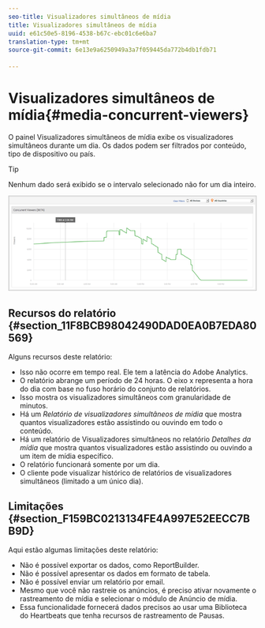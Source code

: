 ```yaml
---
seo-title: Visualizadores simultâneos de mídia
title: Visualizadores simultâneos de mídia
uuid: e61c50e5-8196-4538-b67c-ebc01c6e6ba7
translation-type: tm+mt
source-git-commit: 6e13e9a6250949a3a7f059445da772b4db1fdb71

---
```



# Visualizadores simultâneos de mídia{#media-concurrent-viewers}

O painel Visualizadores simultâneos de mídia exibe os visualizadores simultâneos durante um dia. Os dados podem ser filtrados por conteúdo, tipo de dispositivo ou país.

>[!TIP]
>
>Nenhum dado será exibido se o intervalo selecionado não for um dia inteiro.

![](assets/video-concurrent-viewers.png)

## Recursos do relatório {#section_11F8BCB98042490DAD0EA0B7EDA80569}

Alguns recursos deste relatório:

* Isso não ocorre em tempo real. Ele tem a latência do Adobe Analytics.
* O relatório abrange um período de 24 horas. O eixo x representa a hora do dia com base no fuso horário do conjunto de relatórios.
* Isso mostra os visualizadores simultâneos com granularidade de minutos.
* Há um *Relatório de visualizadores simultâneos de mídia* que mostra quantos visualizadores estão assistindo ou ouvindo em todo o conteúdo.
* Há um relatório de Visualizadores simultâneos no relatório *Detalhes da mídia* que mostra quantos visualizadores estão assistindo ou ouvindo a um item de mídia específico.
* O relatório funcionará somente por um dia.
* O cliente pode visualizar histórico de relatórios de visualizadores simultâneos (limitado a um único dia).

## Limitações {#section_F159BC0213134FE4A997E52EECC7BB9D}

Aqui estão algumas limitações deste relatório:

* Não é possível exportar os dados, como ReportBuilder.
* Não é possível apresentar os dados em formato de tabela.
* Não é possível enviar um relatório por email.
* Mesmo que você não rastreie os anúncios, é preciso ativar novamente o rastreamento de mídia e selecionar o módulo de Anúncio de mídia.
* Essa funcionalidade fornecerá dados precisos ao usar uma Biblioteca do Heartbeats que tenha recursos de rastreamento de Pausas.

